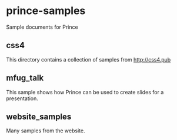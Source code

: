# prince-samples

Sample documents for Prince

## css4

This directory contains a collection of samples from http://css4.pub

## mfug_talk

This sample shows how Prince can be used to create slides for a
presentation.

## website_samples

Many samples from the website.

